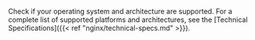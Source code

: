 ---
---

Check if your operating system and architecture are supported. For a complete list of supported platforms and architectures, see the [Technical Specifications]({{< ref "nginx/technical-specs.md" >}}).
